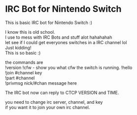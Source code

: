 # IRC Bot for Nintendo Switch  

This is basic IRC bot for Nintendo Switch :)   

I know this is old school.  
I use to mess with IRC Bots and stuff alot hahahahah  
let see if I could get everyones switches in a IRC channel lol       
Just kidding!   
This is so basic :)      

the commands are  
!version
!cfw - show you what cfw the switch is running. 
!hello  
!join #channel key  
!part #channel   
!privmsg nick/#chan message here  

The IRC bot now can reply to CTCP VERSION and TIME.    
   

you need to change irc server, channel, and key    
if you want it to join your own irc channel.    